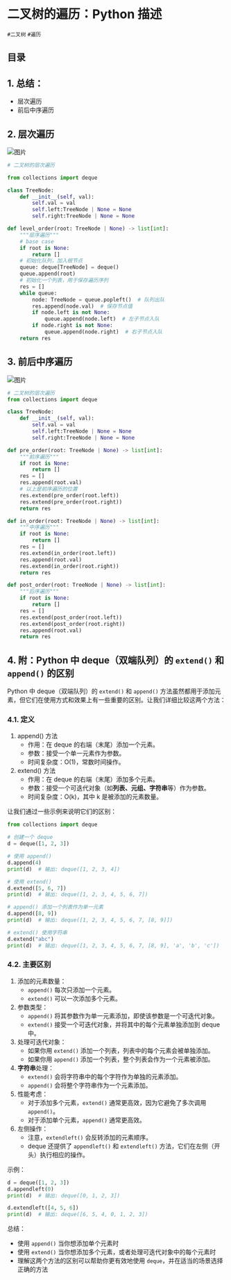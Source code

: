 
# 二叉树的遍历：Python 描述

`#二叉树` `#遍历`


## 目录
<!-- toc -->
 ## 1. 总结： 

- 层次遍历
- 前后中序遍历

## 2. 层次遍历

![图片](https://blog-1310531898.cos.ap-beijing.myqcloud.com/832-34-20241012/Pasted%20image%2020240922184805.png)

```python
# 二叉树的层次遍历

from collections import deque

class TreeNode:
    def __init__(self, val):
        self.val = val
        self.left:TreeNode | None = None
        self.right:TreeNode | None = None

def level_order(root: TreeNode | None) -> list[int]:
    """层序遍历"""
    # base case
    if root is None:
        return []
    # 初始化队列，加入根节点
    queue: deque[TreeNode] = deque()
    queue.append(root)
    # 初始化一个列表，用于保存遍历序列
    res = []
    while queue:
        node: TreeNode = queue.popleft()  # 队列出队
        res.append(node.val)  # 保存节点值
        if node.left is not None:
            queue.append(node.left)  # 左子节点入队
        if node.right is not None:
            queue.append(node.right)  # 右子节点入队
    return res
```

## 3. 前后中序遍历

![图片](https://blog-1310531898.cos.ap-beijing.myqcloud.com/832-34-20241012/Pasted%20image%2020240922184904.png)

```python
# 二叉树的层次遍历
from collections import deque

class TreeNode:
    def __init__(self, val):
        self.val = val
        self.left:TreeNode | None = None
        self.right:TreeNode | None = None

def pre_order(root: TreeNode | None) -> list[int]:
    """前序遍历"""
    if root is None:
        return []
    res = []
    res.append(root.val)
    # 以上是前序遍历的位置
    res.extend(pre_order(root.left))
    res.extend(pre_order(root.right))
    return res

def in_order(root: TreeNode | None) -> list[int]:
    """中序遍历"""
    if root is None:
        return []
    res = []
    res.extend(in_order(root.left))
    res.append(root.val)
    res.extend(in_order(root.right))
    return res

def post_order(root: TreeNode | None) -> list[int]:
    """后序遍历"""
    if root is None:
        return []
    res = []
    res.extend(post_order(root.left))
    res.extend(post_order(root.right))
    res.append(root.val)
    return res
```

## 4. 附：Python 中 deque（双端队列）的 `extend()` 和 `append()` 的区别

Python 中 deque（双端队列）的 `extend()` 和 `append()` 方法虽然都用于添加元素，但它们在使用方式和效果上有一些重要的区别。让我们详细比较这两个方法：

### 4.1. 定义

1. append() 方法
	- 作用：在 deque 的右端（末尾）添加一个元素。
	- 参数：接受一个单一元素作为参数。
	- 时间复杂度：O(1)，常数时间操作。
2. extend() 方法
	- 作用：在 deque 的右端（末尾）添加多个元素。
	- 参数：接受一个可迭代对象（如**列表、元组、字符串**等）作为参数。
	- 时间复杂度：O(k)，其中 k 是被添加的元素数量。

让我们通过一些示例来说明它们的区别：

```python
from collections import deque

# 创建一个 deque
d = deque([1, 2, 3])

# 使用 append()
d.append(4)
print(d)  # 输出: deque([1, 2, 3, 4])

# 使用 extend()
d.extend([5, 6, 7])
print(d)  # 输出: deque([1, 2, 3, 4, 5, 6, 7])

# append() 添加一个列表作为单一元素
d.append([8, 9])
print(d)  # 输出: deque([1, 2, 3, 4, 5, 6, 7, [8, 9]])

# extend() 使用字符串
d.extend("abc")
print(d)  # 输出: deque([1, 2, 3, 4, 5, 6, 7, [8, 9], 'a', 'b', 'c'])
```

### 4.2. 主要区别

1. 添加的元素数量：
	- `append()` 每次只添加一个元素。
	- `extend()` 可以一次添加多个元素。
2. 参数类型：
	- `append()` 将其参数作为单一元素添加，即使该参数是一个可迭代对象。
	- `extend()` 接受一个可迭代对象，并将其中的每个元素单独添加到 deque 中。
3. 处理可迭代对象：
	- 如果你用 `extend()` 添加一个列表，列表中的每个元素会被单独添加。
	- 如果你用 `append()` 添加一个列表，整个列表会作为一个元素被添加。
4. **字符串**处理：
	- `extend()` 会将字符串中的每个字符作为单独的元素添加。
	- `append()` 会将整个字符串作为一个元素添加。
5. 性能考虑：
	- 对于添加多个元素，`extend()` 通常更高效，因为它避免了多次调用 `append()`。
	- 对于添加单个元素，`append()` 通常更高效。
6. 左侧操作：
	- 注意，`extendleft()` 会反转添加的元素顺序。
	- deque 还提供了 `appendleft()` 和 `extendleft()` 方法，它们在左侧（开头）执行相应的操作。

示例：

```python
d = deque([1, 2, 3])
d.appendleft(0)
print(d)  # 输出: deque([0, 1, 2, 3])

d.extendleft([4, 5, 6])
print(d)  # 输出: deque([6, 5, 4, 0, 1, 2, 3])
```

总结：
- 使用 `append()` 当你想添加单个元素时
- 使用 `extend()` 当你想添加多个元素，或者处理可迭代对象中的每个元素时
- 理解这两个方法的区别可以帮助你更有效地使用 `deque`，并在适当的场景选择正确的方法
